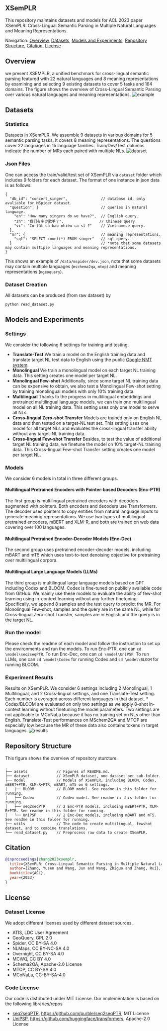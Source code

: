 ## XSemPLR
This repository maintains datasets and models for ACL 2023 paper XSemPLR: Cross-Lingual Semantic Parsing in Multiple Natural Languages and Meaning Representations.

Navigation:
[Overview](#overview), 
[Datasets](#datasets),
[Models and Experiments](#models-and-experiments),
[Repository Structure](#repository-structure),
[Citation](#citation),
[License](#license)

## Overview
we present XSEMPLR, a unified benchmark for cross-lingual semantic parsing featured with 22 natural languages and 8 meaning representations by examining and selecting 9 existing datasets to cover 5 tasks and
164 domains. The figure shows the overview of Cross-Lingual Semantic Parsing over various natural languages and meaning representations.
![example](assets/example.png)

## Datasets
### Statistics

Datasets in XSemPLR. We assemble 9 datasets in various domains for 5 semantic parsing tasks. 
It covers 8 meaning representations. The questions cover 22 languages in 15 language families. Train/Dev/Test columns indicate the number of MRs each paired with multiple NLs.
![dataset](assets/statistics.png)

### Json Files
One can access the train/valid/test set of XSemPLR via `dataset` folder which includes 9 folders for each dataset. The format of one instance in json data is as follows:
```
{
  "db_id": "concert_singer",               // database id, only avaliable for MSpider dataset.
  "question": {                            // queries in natural language.
    "en": "How many singers do we have?",  // English query.
    "zh": "我们有多少歌手？",                // Chinese query.
    "vi": "Có tất cả bao nhiêu ca sĩ ?"    // Vietnamese query.
  },
  "mr": {                                  // meaning representations.
    "sql": "SELECT count(*) FROM singer"   // sql query.
  }                                        // *note that some datasets may contain multiple languages and meaning representations.
}
```
This shows an example of `/data/mspider/dev.json`, note that some datasets may contain multiple languages (`mschema2qa`, `mtop`) and meaning representations (`mgeoquery`).

### Dataset Creation
All datasets can be produced (from raw dataset) by
```
python read_dataset.py
```

## Models and Experiments

### Settings
We consider the following 6 settings for training and testing.
- **Translate-Test**
We train a model on the English training data and translate target NL test data to English using the public [Google NMT system](https://arxiv.org/pdf/1609.08144.pdf). 
- **Monolingual**
We train a monolingual model on each target NL training data. This setting creates one model per target NL. 
- **Monolingual Few-shot**
Additionally, since some target NL training data can be expensive to obtain, we also test a Monolingual Few-shot setting by training monolingual models with only 10\% training data. 
- **Multilingual**
Thanks to the progress in multilingual embeddings and pretrained multilingual language models, we can train one multilingual model on all NL training data. This setting uses only one model to serve all NLs.
- **Cross-lingual Zero-shot Transfer**
Models are trained only on English NL data and then tested on a target-NL test set. This setting uses one model for all target NLs and evaluates the cross-lingual transfer ability without any target-NL training data.
- **Cross-lingual Few-shot Transfer**
Besides, to test the value of additional target NL training data, we finetune the model on 10\% target-NL training data. This Cross-lingual Few-shot Transfer setting creates one model per target NL. 

### Models
We consider 6 models in total in three different groups.
#### Multilingual Pretrained Encoders with Pointer-based Decoders (Enc-PTR)
The first group is multilingual pretrained encoders with decoders augmented with pointers.
Both encoders and decoders use Transformers.
The decoder uses pointers to copy entities from natural language inputs to generate meaning representations.
We use two types of multilingual pretrained encoders, mBERT and XLM-R, and both are trained on web data covering over 100 languages.
#### Multilingual Pretrained Encoder-Decoder Models (Enc-Dec).
The second group uses pretrained encoder-decoder models, including mBART and mT5 which uses text-to-text denoising objective for pretraining over multilingual corpora.

#### Multilingual Large Language Models (LLMs)
The third group is multilingual large language models based on GPT including Codex and BLOOM. Codex is fine-tuned on publicly available code from GitHub. We mainly use these models to evaluate the ability of few-shot learning using in-context learning without any further finetuning. Specifically, we append 8 samples and the test query to predict the MR. For Monolingual Few-shot, samples and the query are in the same NL, while for Cross-lingual Zero-shot Transfer, samples are in English and the query is in the target NL.

### Run the model 
Please check the readme of each model and follow the instruction to set up the environments and run the models. 
To run Enc-PTR, one can `cd \model\seq2seqPTR`. To run Enc-Dec, one can `cd \model\UniPSP`. To run LLMs, one can `cd \model\Codex` for running Codex and `cd \model\BLOOM` for running BLOOM.

### Experiment Results
Results on XSemPLR. We consider 6 settings including 2 Monolingual, 1 Multilingual, and 2 Cross-lingual settings, and one Translate-Test setting. Each number is averaged across different languages in that dataset. * Codex/BLOOM are evaluated on only two settings as we apply 8-shot in-context learning without finetuning the model parameters. Two settings are not applicable to MCoNaLa because it has no training set on NLs other than English. Translate-Test performances on MSchem2QA and MTOP are especially low because the MR of these data also contains tokens in target languages.
![results](assets/results.png)

## Repository Structure
This figure shows the overview of repository sturcture
```
.
├── assets             // Figures of README.md.                       
├── dataset            // XSemPLR dataset, one dataset per sub-folder.                                
├── model              // Models of XSemPLR, including BLOOM, Codex, mBERT+PTR, XLM-R+PTR, mBART, mT5 on 6 settings.
│   ├── BLOOM          // BLOOM model. See readme in this folder for running.
│   ├── Codex          // Codex model. See readme in this folder for running.  
│   ├── seq2seqPTR     // 2 Enc-PTR models, including mBERT+PTR, XLM-R+PTR. See readme in this folder for running.                 
│   └── UniPSP         // 2 Enc-Dec models, including mBART and mT5. See readme in this folder for running.  
├── utils              // The code to create multilingual, fewshot dataset, and to combine translations.                         
└── read_dataset.py    // Preprocess raw data to create XSemPLR.
```

## Citation
```bibtex
@inproceedings{zhang2023xsemplr,
  title={XSemPLR: Cross-Lingual Semantic Parsing in Multiple Natural Languages and Meaning Representations},
  author={Zhang, Yusen and Wang, Jun and Wang, Zhiguo and Zhang, Rui},
  booktitle={ACL},
  year={2023}
}
```


## License

### Dataset License

We adopt different licenses used by different dataset sources.
- ATIS, LDC User Agreement
- GeoQuery, GPL 2.0
- Spider, CC BY-SA 4.0
- NLMaps, CC BY-NC-SA 4.0
- Overnight, CC BY-SA 4.0
- MCWQ, CC BY 4.0
- Schema2QA, Apache-2.0 License
- MTOP, CC BY-SA 4.0
- MCoNaLa, CC-BY-SA-4.0

### Code License
Our code is distributed under MIT License.
Our implementation is based on the following libraries/repos
- [seq2seqPTR](model/seq2seqPTR), https://github.com/purble/seq2seqPTR, MIT License
- [UniPSP](model/UniPSP), https://github.com/huggingface/transformers, Apache-2.0 License
